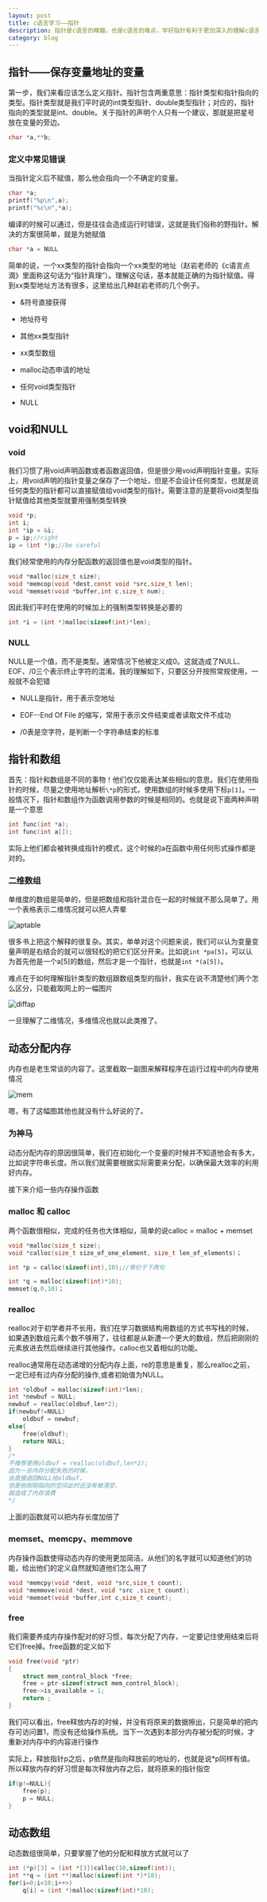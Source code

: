 ```yaml
---
layout: post
title: c语言学习——指针
description: 指针是c语言的精髓，也是c语言的难点，学好指针有利于更加深入的理解c语言和计算机内存
category: blog
---
```


## 指针——保存变量地址的变量

第一步，我们来看应该怎么定义指针。指针包含两重意思：指针类型和指针指向的类型。指针类型就是我们平时说的int类型指针、double类型指针；对应的，指针指向的类型就是int、double。关于指针的声明个人只有一个建议，那就是把星号放在变量的旁边。

```c
char *a,**b;
```

### 定义中常见错误

当指针定义后不赋值，那么他会指向一个不确定的变量。

```c
char *a;
printf("%p\n",a);
printf("%c\n",*a);
```

编译的时候可以通过，但是往往会造成运行时错误，这就是我们俗称的野指针。解决的方案很简单，就是为她赋值

```c
char *a = NULL
```

简单的说，一个xx类型的指针会指向一个xx类型的地址（赵岩老师的《c语言点滴》里面称这句话为“指针真理”）。理解这句话，基本就能正确的为指针赋值。得到xx类型地址方法有很多，这里给出几种赵岩老师的几个例子。

* &符号直接获得

* 地址符号

* 其他xx类型指针

* xx类型数组

* malloc动态申请的地址

* 任何void类型指针

* NULL

## void和NULL

### void

我们习惯了用void声明函数或者函数返回值，但是很少用void声明指针变量。实际上，用void声明的指针变量之保存了一个地址，但是不会设计任何类型，也就是说任何类型的指针都可以直接赋值给void类型的指针。需要注意的是要将void类型指针赋值给其他类型就要用强制类型转换

```c
void *p;
int i;
int *ip = &i;
p = ip;//right
ip = (int *)p;//be careful
```

我们经常使用的内存分配函数的返回值也是void类型的指针。

```c
void *malloc(size_t size);
void *memcop(void *dest,const void *src,size_t len);
void *memset(void *buffer,int c,size_t num);
```

因此我们平时在使用的时候加上的强制类型转换是必要的

```c
int *i = (int *)malloc(sizeof(int)*len);
```

### NULL

NULL是一个值，而不是类型。通常情况下他被定义成0。这就造成了NULL、EOF、/0三个表示终止字符的混淆。我的理解如下，只要区分开按照常规使用，一般就不会犯错

* NULL是指针，用于表示空地址

* EOF--End Of File 的缩写，常用于表示文件结束或者读取文件不成功

* /0表是空字符，是判断一个字符串结束的标准

## 指针和数组

首先：指针和数组是不同的事物！他们仅仅能表达某些相似的意思。我们在使用指针的时候，尽量之使用地址解析`\*p`的形式，使用数组的时候多使用下标`p[1]`。一般情况下，指针和数组作为函数调用参数的时候是相同的。也就是说下面两种声明是一个意思

```c
int func(int *a);
int func(int a[]);
```

实际上他们都会被转换成指针的模式，这个时候的a在函数中用任何形式操作都是对的。

### 二维数组

单维度的数组是简单的，但是把数组和指针混合在一起的时候就不那么简单了。用一个表格表示二维情况就可以把人弄晕

![aptable](/images/C-pointer/aptable.jpg)

很多书上把这个解释的很复杂。其实，单单对这个问题来说，我们可以认为变量变量声明是右结合的就可以很轻松的把它们区分开来。比如说`int *pa[5]`，可以认为首先他是一个a[5]的数组，然后才是一个指针，也就是`int *(a[5])`。

难点在于如何理解指针类型的数组跟数组类型的指针，我实在说不清楚他们两个怎么区分，只能截取网上的一幅图片

![diffap](/images/C-pointer/diffap.jpg)

一旦理解了二维情况，多维情况也就以此类推了。

## 动态分配内存

内存也是老生常谈的内容了。这里截取一副图来解释程序在运行过程中的内存使用情况

![mem](/images/C-pointer/mem.jpg)

嗯，有了这幅图其他也就没有什么好说的了。

### 为神马

动态分配内存的原因很简单，我们在初始化一个变量的时候并不知道他会有多大，比如说字符串长度。所以我们就需要根据实际需要来分配，以确保最大效率的利用好内存。

接下来介绍一些内存操作函数

### malloc 和 calloc

两个函数很相似，完成的任务也大体相似，简单的说calloc = malloc + memset

```c
void *malloc(size_t size);
void *calloc(size_t size_of_one_element, size_t len_of_elements)；

int *p = calloc(sizeof(int),10);//等价于下两句

int *q = malloc(sizeof(int)*10);
memset(q,0,10)；
```

### realloc

realloc对于初学者并不长用，我们在学习数据结构用数组的方式书写栈的时候，如果遇到数组元素个数不够用了，往往都是从新遭一个更大的数组，然后把刚刚的元素放进去然后继续进行其他操作。calloc也又着相似的功能。

realloc通常用在动态递增的分配内存上面，re的意思是重复，那么realloc之前，一定已经有过内存分配的操作,或者初始值为NULL。

```c
int *oldbuf = malloc(sizeof(int)*len);
int *newbuf = NULL;
newbuf = realloc(oldbuf,len*2);
if(newbuf!=NULL)
    oldbuf = newbuf;
else{
    free(oldbuf);
    return NULL;
}
/*
不推荐使用oldbuf = realloc(oldbuf,len*2);
因为一旦内存分配失败的时候，
会直接返回NULL给oldbuf，
但是他刚刚指向的空间此时还没有被清空，
就造成了内存浪费
*/
```
上面的函数就可以把内存长度加倍了

### memset、memcpy、memmove

内存操作函数使得动态内存的使用更加简洁。从他们的名字就可以知道他们的功能，给出他们的定义自然就知道他们怎么用了

```c
void *memcpy(void *dest, void *src,size_t count);
void *memmove(void *dest, void *src ,size_t count);
void *memset(void *buffer,int c,size_t count);
```

### free

我们需要养成内存操作配对的好习惯，每次分配了内存，一定要记住使用结束后将它们free掉。free函数的定义如下

```c
void free(void *ptr)
{
    struct mem_control_block *free;
    free = ptr-sizeof(struct mem_control_block);
    free->is_available = 1;
    return ;
}
```

我们可以看出，free释放内存的时候，并没有将原来的数据擦出，只是简单的把内存可访问置1，而没有还给操作系统。当下一次遇到本部分内存被分配的时候，才重新对内存中的内容进行操作

实际上，释放指针p之后，p依然是指向释放前的地址的，也就是说\*p同样有值。所以释放内存的好习惯是每次释放内存之后，就将原来的指针指空

```c
if(p!=NULL){
    free(p);
    p = NULL;
}
```

## 动态数组

动态数组很简单，只要掌握了他的分配和释放方式就可以了

```c
int (*p)[3] = (int *[3])calloc(10,sizeof(int));
int **q = (int **)malloc(sizeof(int *)*10);
for(i=0;i<10;i++>)
    q[i] = (int *)malloc(sizeof(int)*10);

```

